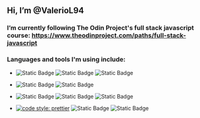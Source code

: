 ## Hi, I’m @ValerioL94

### I’m currently following The Odin Project's full stack javascript course: https://www.theodinproject.com/paths/full-stack-javascript

### Languages and tools I'm using include:



 - ![Static Badge](https://img.shields.io/badge/HTML5-%23E34F26?logo=html5&labelColor=white) ![Static Badge](https://img.shields.io/badge/CSS3-%231572B6?logo=css3&logoColor=%231572B6&labelColor=white) ![Static Badge](https://img.shields.io/badge/JavaScript-grey?style=flat&logo=javascript)

 - ![Static Badge](https://img.shields.io/badge/Git-white?style=flat&logo=git) ![Static Badge](https://img.shields.io/badge/GitHub-white?style=flat&logo=github&logoColor=%23181717)
 - ![Static Badge](https://img.shields.io/badge/Visual%20Studio%20Code-%23007ACC?style=flat&logo=visualstudiocode&logoColor=%23007ACC&labelColor=white) ![Static Badge](https://img.shields.io/badge/npm-white?style=flat&logo=npm&labelColor=white&color=%23CB3837) ![Static Badge](https://img.shields.io/badge/Webpack-white?style=flat&logo=webpack&logoColor=%238DD6F9&labelColor=white&color=%238DD6F9)

- [![code style: prettier](https://img.shields.io/badge/code_style-prettier-ff69b4.svg?style=flat-square)](https://github.com/prettier/prettier) ![Static Badge](https://img.shields.io/badge/ESLint-white?style=flat&logo=eslint&logoColor=%234B32C3&labelColor=white&color=%234B32C3) ![Static Badge](https://img.shields.io/badge/Babel-grey?logo=babel)





<!---
ValerioL94/ValerioL94 is a ✨ special ✨ repository because its `README.md` (this file) appears on your GitHub profile.
You can click the Preview link to take a look at your changes.
--->

